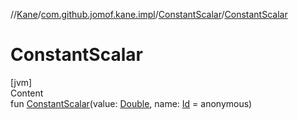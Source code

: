 //[Kane](../../index.md)/[com.github.jomof.kane.impl](../index.md)/[ConstantScalar](index.md)/[ConstantScalar](-constant-scalar.md)



# ConstantScalar  
[jvm]  
Content  
fun [ConstantScalar](-constant-scalar.md)(value: [Double](https://kotlinlang.org/api/latest/jvm/stdlib/kotlin/-double/index.html), name: [Id](../index.md#%5Bcom.github.jomof.kane.impl%2FId%2F%2F%2FPointingToDeclaration%2F%5D%2FClasslikes%2F-627826668) = anonymous)  



